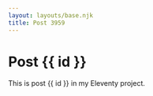 ```yaml
---
layout: layouts/base.njk
title: Post 3959
---
```


# Post {{ id }}

This is post {{ id }} in my Eleventy project.
